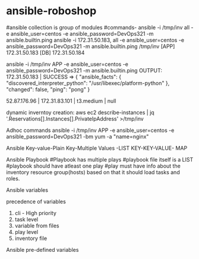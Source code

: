 # ansible-roboshop

#ansible collection is group of modules
#commands- ansible -i /tmp/inv all -e ansible_user=centos -e ansible_password=DevOps321 -m ansible.builtin.ping
ansible -i 172.31.50.183, all -e ansible_user=centos -e ansible_password=DevOps321 -m ansible.builtin.ping
/tmp/inv
[APP]
172.31.50.183
[DB]
172.31.50.184

ansible -i /tmp/inv APP -e ansible_user=centos -e ansible_password=DevOps321 -m ansible.builtin.ping
OUTPUT:
172.31.50.183 | SUCCESS => {
    "ansible_facts": {
        "discovered_interpreter_python": "/usr/libexec/platform-python"
    },
    "changed": false,
    "ping": "pong"
}

52.87.176.96 | 172.31.83.101 | t3.medium | null

dynamic inverntoy creation:
aws ec2 describe-instances | jq '.Reservations[].Instances[].PrivateIpAddress' >/tmp/inv

Adhoc commands
ansible -i /tmp/inv APP -e ansible_user=centos -e ansible_password=DevOps321 -bm yum -a "name=nginx"

Ansible
Key-value-Plain
Key-Multiple Values -LIST
KEY-KEY-VALUE- MAP

Ansible Playbook
#Playbook has multiple plays
#playbook file itself is a LIST
#playbook should have atleast one play
#play must have info about the inventory resource group(hosts) based on that it should load tasks and roles.

Ansible variables

precedence of variables
1. cli - High priority
2. task level
3. variable from files
4. play level
5. inventory file

Ansible pre-defined variables 